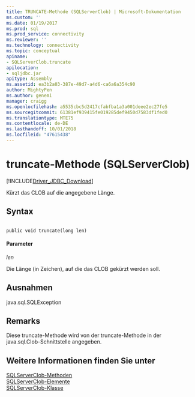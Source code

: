 ```yaml
---
title: TRUNCATE-Methode (SQLServerClob) | Microsoft-Dokumentation
ms.custom: ''
ms.date: 01/19/2017
ms.prod: sql
ms.prod_service: connectivity
ms.reviewer: ''
ms.technology: connectivity
ms.topic: conceptual
apiname:
- SQLServerClob.truncate
apilocation:
- sqljdbc.jar
apitype: Assembly
ms.assetid: ea3b2a03-387e-49d7-a4d6-ca6a6a354c90
author: MightyPen
ms.author: genemi
manager: craigg
ms.openlocfilehash: a5535cbc5d2417cfabfba1a3a001deee2ec27fe5
ms.sourcegitcommit: 61381ef939415fe019285def9450d7583df1fed0
ms.translationtype: MTE75
ms.contentlocale: de-DE
ms.lasthandoff: 10/01/2018
ms.locfileid: "47615438"
---
```

# <a name="truncate-method-sqlserverclob"></a>truncate-Methode (SQLServerClob)
[!INCLUDE[Driver_JDBC_Download](../../../includes/driver_jdbc_download.md)]

  Kürzt das CLOB auf die angegebene Länge.  
  
## <a name="syntax"></a>Syntax  
  
```  
  
public void truncate(long len)  
```  
  
#### <a name="parameters"></a>Parameter  
 *len*  
  
 Die Länge (in Zeichen), auf die das CLOB gekürzt werden soll.  
  
## <a name="exceptions"></a>Ausnahmen  
 java.sql.SQLException  
  
## <a name="remarks"></a>Remarks  
 Diese truncate-Methode wird von der truncate-Methode in der java.sql.Clob-Schnittstelle angegeben.  
  
## <a name="see-also"></a>Weitere Informationen finden Sie unter  
 [SQLServerClob-Methoden](../../../connect/jdbc/reference/sqlserverclob-methods.md)   
 [SQLServerClob-Elemente](../../../connect/jdbc/reference/sqlserverclob-members.md)   
 [SQLServerClob-Klasse](../../../connect/jdbc/reference/sqlserverclob-class.md)  
  
  
